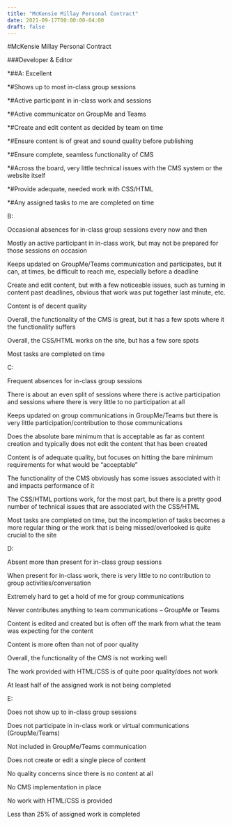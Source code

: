 ```yaml
---
title: "McKensie Millay Personal Contract"
date: 2021-09-17T00:00:00-04:00
draft: false
---
```


#McKensie Millay Personal Contract  

###Developer & Editor  

*##A: Excellent 

  *#Shows up to most in-class group sessions  

  *#Active participant in in-class work and sessions  

  *#Active communicator on GroupMe and Teams 

  *#Create and edit content as decided by team on time  

  *#Ensure content is of great and sound quality before publishing  

  *#Ensure complete, seamless functionality of CMS 

  *#Across the board, very little technical issues with the CMS system or the website itself 

  *#Provide adequate, needed work with CSS/HTML 

  *#Any assigned tasks to me are completed on time 

B:  

Occasional absences for in-class group sessions every now and then 

Mostly an active participant in in-class work, but may not be prepared for those sessions on occasion  

Keeps updated on GroupMe/Teams communication and participates, but it can, at times, be difficult to reach me, especially before a deadline 

Create and edit content, but with a few noticeable issues, such as turning in content past deadlines, obvious that work was put together last minute, etc.  

Content is of decent quality  

Overall, the functionality of the CMS is great, but it has a few spots where it the functionality suffers  

Overall, the CSS/HTML works on the site, but has a few sore spots  

Most tasks are completed on time  

C:  

Frequent absences for in-class group sessions 

There is about an even split of sessions where there is active participation and sessions where there is very little to no participation at all  

Keeps updated on group communications in GroupMe/Teams but there is very little participation/contribution to those communications  

Does the absolute bare minimum that is acceptable as far as content creation and typically does not edit the content that has been created 

Content is of adequate quality, but focuses on hitting the bare minimum requirements for what would be “acceptable”  

The functionality of the CMS obviously has some issues associated with it and impacts performance of it  

The CSS/HTML portions work, for the most part, but there is a pretty good number of technical issues that are associated with the CSS/HTML  

Most tasks are completed on time, but the incompletion of tasks becomes a more regular thing or the work that is being missed/overlooked is quite crucial to the site 

D:  

Absent more than present for in-class group sessions 

When present for in-class work, there is very little to no contribution to group activities/conversation  

Extremely hard to get a hold of me for group communications 

Never contributes anything to team communications – GroupMe or Teams 

Content is edited and created but is often off the mark from what the team was expecting for the content  

Content is more often than not of poor quality 

Overall, the functionality of the CMS is not working well  

The work provided with HTML/CSS is of quite poor quality/does not work  

At least half of the assigned work is not being completed  

E:  

Does not show up to in-class group sessions 

Does not participate in in-class work or virtual communications (GroupMe/Teams) 

Not included in GroupMe/Teams communication  

Does not create or edit a single piece of content  

No quality concerns since there is no content at all  

No CMS implementation in place  

No work with HTML/CSS is provided  

Less than 25% of assigned work is completed  
